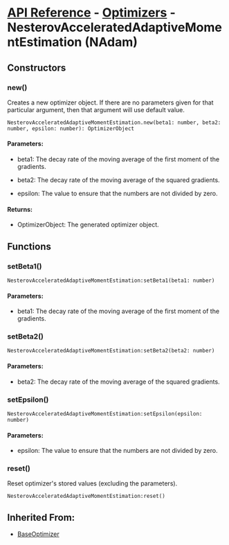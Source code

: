 # [API Reference](../../API.md) - [Optimizers](../Optimizers.md) - NesterovAcceleratedAdaptiveMomentEstimation (NAdam)

## Constructors

### new()

Creates a new optimizer object. If there are no parameters given for that particular argument, then that argument will use default value.

```
NesterovAcceleratedAdaptiveMomentEstimation.new(beta1: number, beta2: number, epsilon: number): OptimizerObject
```

#### Parameters:

* beta1: The decay rate of the moving average of the first moment of the gradients.

* beta2: The decay rate of the moving average of the squared gradients.

* epsilon: The value to ensure that the numbers are not divided by zero.

#### Returns:

* OptimizerObject: The generated optimizer object.

## Functions

### setBeta1()

```
NesterovAcceleratedAdaptiveMomentEstimation:setBeta1(beta1: number)
```

#### Parameters:

* beta1: The decay rate of the moving average of the first moment of the gradients.

### setBeta2()

```
NesterovAcceleratedAdaptiveMomentEstimation:setBeta2(beta2: number)
```

#### Parameters:

* beta2: The decay rate of the moving average of the squared gradients.

### setEpsilon()

```
NesterovAcceleratedAdaptiveMomentEstimation:setEpsilon(epsilon: number)
```

#### Parameters:

* epsilon: The value to ensure that the numbers are not divided by zero.

### reset()

Reset optimizer's stored values (excluding the parameters).

```
NesterovAcceleratedAdaptiveMomentEstimation:reset()
```

## Inherited From:

* [BaseOptimizer](BaseOptimizer.md)

